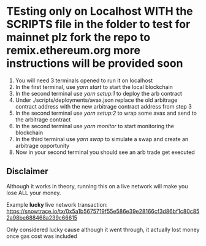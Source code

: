 # TEsting only on Localhost WITH the SCRIPTS file in the folder to test for mainnet plz fork the repo to remix.ethereum.org more instructions will be provided soon

1. You will need 3 terminals opened to run it on localhost
2. In the first terminal, use *yarn start* to start the local blockchain
3. In the second terminal use *yarn setup:1* to deploy the arb contract
4. Under ./scripts/deployments/avax.json replace the old arbitrage contract address with the new arbitrage contract address from step 3
5. In the second terminal use *yarn setup:2* to wrap some avax and send to the arbitrage contract
6. In the second terminal use *yarn monitor* to start monitoring the blockchain
7. In the third terminal use *yarn swap* to simulate a swap and create an arbitrage opportunity
8. Now in your second terminal you should see an arb trade get executed

## Disclaimer
Although it works in theory, running this on a live network will make you lose ALL your money.

Example **lucky** live network transaction: https://snowtrace.io/tx/0x5a1b5675719f55e586e39e28166cf3d86bf1c80c852a98be688468a239c66615

Only considered lucky cause although it went through, it actually lost money once gas cost was included
